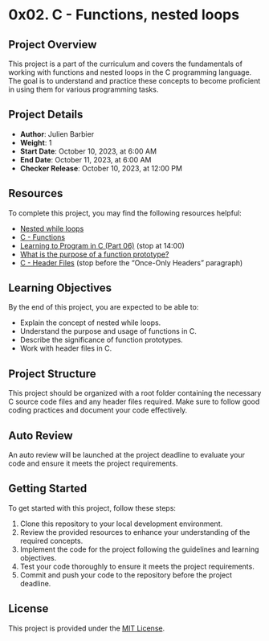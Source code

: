 # 0x02. C - Functions, nested loops

## Project Overview

This project is a part of the curriculum and covers the fundamentals of working with functions and nested loops in the C programming language. The goal is to understand and practice these concepts to become proficient in using them for various programming tasks.

## Project Details

- **Author**: Julien Barbier
- **Weight**: 1
- **Start Date**: October 10, 2023, at 6:00 AM
- **End Date**: October 11, 2023, at 6:00 AM
- **Checker Release**: October 10, 2023, at 12:00 PM

## Resources

To complete this project, you may find the following resources helpful:

- [Nested while loops](#)
- [C - Functions](#)
- [Learning to Program in C (Part 06)](#) (stop at 14:00)
- [What is the purpose of a function prototype?](#)
- [C - Header Files](#) (stop before the “Once-Only Headers” paragraph)

## Learning Objectives

By the end of this project, you are expected to be able to:

- Explain the concept of nested while loops.
- Understand the purpose and usage of functions in C.
- Describe the significance of function prototypes.
- Work with header files in C.

## Project Structure

This project should be organized with a root folder containing the necessary C source code files and any header files required. Make sure to follow good coding practices and document your code effectively.

## Auto Review

An auto review will be launched at the project deadline to evaluate your code and ensure it meets the project requirements.

## Getting Started

To get started with this project, follow these steps:

1. Clone this repository to your local development environment.
2. Review the provided resources to enhance your understanding of the required concepts.
3. Implement the code for the project following the guidelines and learning objectives.
4. Test your code thoroughly to ensure it meets the project requirements.
5. Commit and push your code to the repository before the project deadline.

## License

This project is provided under the [MIT License](LICENSE).

